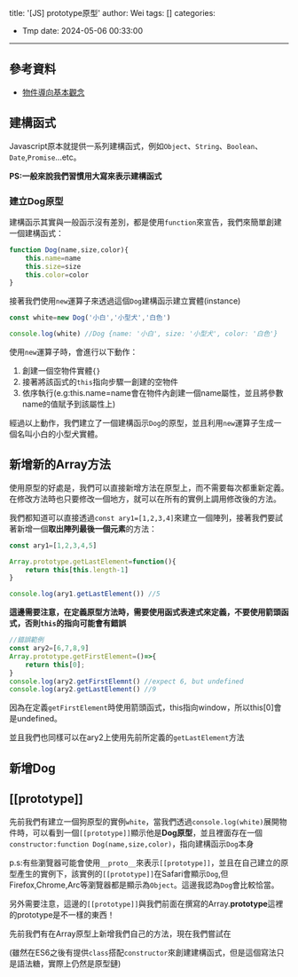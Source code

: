 title: '[JS] prototype原型'
author: Wei
tags: []
categories:
  - Tmp
date: 2024-05-06 00:33:00
---
## 參考資料
- [物件導向基本觀念](https://javascript.alphacamp.co/basic-idea-of-oo.html)

## 建構函式
Javascript原本就提供一系列建構函式，例如`Object`、`String`、`Boolean`、`Date`,`Promise`...etc。

**PS:一般來說我們習慣用大寫來表示建構函式**

### 建立Dog原型
建構函示其實與一般函示沒有差別，都是使用`function`來宣告，我們來簡單創建一個建構函式：
```js
function Dog(name,size,color){
	this.name=name
    this.size=size
    this.color=color
}
```
接著我們使用`new`運算子來透過這個`Dog`建構函示建立實體(instance)
```js
const white=new Dog('小白','小型犬','白色')

console.log(white) //Dog {name: '小白', size: '小型犬', color: '白色'}
```

使用`new`運算子時，會進行以下動作：
1. 創建一個空物件實體`{}`
2. 接著將該函式的`this`指向步驟一創建的空物件
3. 依序執行(e.g:this.name=name會在物件內創建一個name屬性，並且將參數name的值賦予到該屬性上)


經過以上動作，我們建立了一個建構函示`Dog`的原型，並且利用`new`運算子生成一個名叫小白的小型犬實體。

## 新增新的Array方法
使用原型的好處是，我們可以直接新增方法在原型上，而不需要每次都重新定義。在修改方法時也只要修改一個地方，就可以在所有的實例上調用修改後的方法。

我們都知道可以直接透過`const ary1=[1,2,3,4]`來建立一個陣列，接著我們要試著新增一個**取出陣列最後一個元素**的方法：

```js
const ary1=[1,2,3,4,5]

Array.prototype.getLastElement=function(){
	return this[this.length-1]
}

console.log(ary1.getLastElement()) //5
```

**這邊需要注意，在定義原型方法時，需要使用函式表達式來定義，不要使用箭頭函式，否則`this`的指向可能會有錯誤**
```js
//錯誤範例
const ary2=[6,7,8,9]
Array.prototype.getFirstElement=()=>{
	return this[0];
}
console.log(ary2.getFirstElemnt() //expect 6, but undefined
console.log(ary2.getLastElement() //9
```
因為在定義`getFirstElement`時使用箭頭函式，this指向window，所以this[0]會是undefined。

並且我們也同樣可以在ary2上使用先前所定義的`getLastElement`方法


## 新增Dog

## [[prototype]]
先前我們有建立一個狗原型的實例`white`，當我們透過`console.log(white)`展開物件時，可以看到一個`[[prototype]]`顯示他是**Dog原型**，並且裡面存在一個`constructor:function Dog(name,size,color)`，指向建構函示`Dog`本身

p.s:有些瀏覽器可能會使用`__proto__`來表示`[[prototype]]`，並且在自己建立的原型產生的實例下，該實例的`[[prototype]]`在Safari會顯示`Dog`,但Firefox,Chrome,Arc等瀏覽器都是顯示為`Object`。這邊我認為`Dog`會比較恰當。

另外需要注意，這邊的`[[prototype]]`與我們前面在撰寫的Array.**prototype**這裡的prototype是不一樣的東西！


先前我們有在Array原型上新增我們自己的方法，現在我們嘗試在



(雖然在ES6之後有提供`class`搭配`constructor`來創建建構函式，但是這個寫法只是語法糖，實際上仍然是原型鏈)